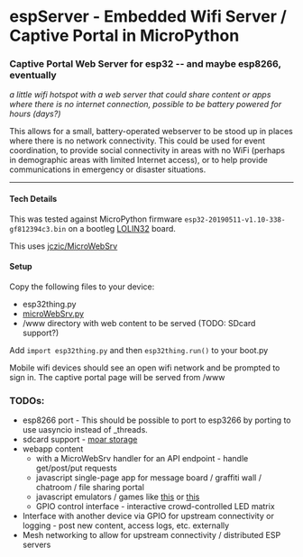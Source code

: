 # espServer - Embedded Wifi Server / Captive Portal in MicroPython
### Captive Portal Web Server for esp32 -- and maybe esp8266, eventually
*a little wifi hotspot with a web server that could share content or apps where there is no internet connection, possible to be battery powered for hours (days?)*

This allows for a small, battery-operated webserver to be stood up in places where there is no network connectivity.
This could be used for event coordination, to provide social connectivity in areas with no WiFi (perhaps in demographic areas with limited Internet access), or to help provide communications in emergency or disaster situations.

---

#### Tech Details

This was tested against MicroPython firmware `esp32-20190511-v1.10-338-gf812394c3.bin` on a bootleg [LOLIN32](https://docs.platformio.org/en/latest/boards/espressif32/lolin32.html) board.

This uses [jczic/MicroWebSrv](https://github.com/jczic/MicroWebSrv) 

#### Setup

Copy the following files to your device:

* esp32thing.py
* [microWebSrv.py](https://github.com/jczic/MicroWebSrv)
* /www directory with web content to be served (TODO: SDcard support?)

Add `import esp32thing.py` and then `esp32thing.run()` to your boot.py

Mobile wifi devices should see an open wifi network and be prompted to sign in.
The captive portal page will be served from /www

### TODOs:
* esp8266 port - This should be possible to port to esp3266 by porting to use uasyncio instead of _threads.
* sdcard support - [moar storage](https://learn.adafruit.com/micropython-hardware-sd-cards/micropython)
* webapp content
    * with a MicroWebSrv handler for an API endpoint - handle get/post/put requests
    * javascript single-page app for message board / graffiti wall / chatroom / file sharing portal
    * javascript emulators / games like [this](https://github.com/fcambus/jsemu/blob/master/README.md) or [this](https://github.com/marciot/retroweb-vintage-computer-museum/blob/master/README.md)
    * GPIO control interface - interactive crowd-controlled LED matrix
* Interface with another device via GPIO for upstream connectivity or logging - post new content, access logs, etc. externally
* Mesh networking to allow for upstream connectivity / distributed ESP servers
